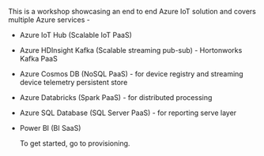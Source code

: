 This is a workshop showcasing an end to end Azure IoT solution and covers multiple Azure services - <BR>
- Azure IoT Hub (Scalable IoT PaaS) 
- Azure HDInsight Kafka (Scalable streaming pub-sub) - Hortonworks Kafka PaaS <BR>
- Azure Cosmos DB (NoSQL PaaS)  - for device registry and streaming device telemetry persistent store <BR>
- Azure Databricks (Spark PaaS) - for distributed processing <BR>
- Azure SQL Database (SQL Server PaaS) - for reporting serve layer <BR>
- Power BI (BI SaaS) <BR>
  
  To get started, go to provisioning.
